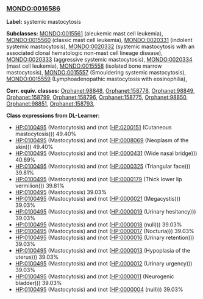 
### [MONDO:0016586](http://purl.obolibrary.org/obo/MONDO_0016586)
**Label:** systemic mastocytosis

**Subclasses:** [MONDO:0015561](http://purl.obolibrary.org/obo/MONDO_0015561) (aleukemic mast cell leukemia), [MONDO:0015560](http://purl.obolibrary.org/obo/MONDO_0015560) (classic mast cell leukemia), [MONDO:0020331](http://purl.obolibrary.org/obo/MONDO_0020331) (indolent systemic mastocytosis), [MONDO:0020332](http://purl.obolibrary.org/obo/MONDO_0020332) (systemic mastocytosis with an associated clonal hematologic non-mast cell lineage disease), [MONDO:0020333](http://purl.obolibrary.org/obo/MONDO_0020333) (aggressive systemic mastocytosis), [MONDO:0020334](http://purl.obolibrary.org/obo/MONDO_0020334) (mast cell leukemia), [MONDO:0015558](http://purl.obolibrary.org/obo/MONDO_0015558) (isolated bone marrow mastocytosis), [MONDO:0015557](http://purl.obolibrary.org/obo/MONDO_0015557) (Smouldering systemic mastocytosis), [MONDO:0015559](http://purl.obolibrary.org/obo/MONDO_0015559) (Lymphoadenopathic mastocytosis with eosinophilia), 

**Corr. equiv. classes:** [Orphanet:98848](http://www.orpha.net/ORDO/Orphanet_98848), [Orphanet:158778](http://www.orpha.net/ORDO/Orphanet_158778), [Orphanet:98849](http://www.orpha.net/ORDO/Orphanet_98849), [Orphanet:158799](http://www.orpha.net/ORDO/Orphanet_158799), [Orphanet:158796](http://www.orpha.net/ORDO/Orphanet_158796), [Orphanet:158775](http://www.orpha.net/ORDO/Orphanet_158775), [Orphanet:98850](http://www.orpha.net/ORDO/Orphanet_98850), [Orphanet:98851](http://www.orpha.net/ORDO/Orphanet_98851), [Orphanet:158793](http://www.orpha.net/ORDO/Orphanet_158793), 

**Class expressions from DL-Learner:**

- [HP:0100495](http://purl.obolibrary.org/obo/HP_0100495) (Mastocytosis) and (not ([HP:0200151](http://purl.obolibrary.org/obo/HP_0200151) (Cutaneous mastocytosis))) 49.40%
- [HP:0100495](http://purl.obolibrary.org/obo/HP_0100495) (Mastocytosis) and (not ([HP:0008069](http://purl.obolibrary.org/obo/HP_0008069) (Neoplasm of the skin))) 49.40%
- [HP:0100495](http://purl.obolibrary.org/obo/HP_0100495) (Mastocytosis) and (not ([HP:0000431](http://purl.obolibrary.org/obo/HP_0000431) (Wide nasal bridge))) 40.69%
- [HP:0100495](http://purl.obolibrary.org/obo/HP_0100495) (Mastocytosis) and (not ([HP:0000325](http://purl.obolibrary.org/obo/HP_0000325) (Triangular face))) 39.81%
- [HP:0100495](http://purl.obolibrary.org/obo/HP_0100495) (Mastocytosis) and (not ([HP:0000179](http://purl.obolibrary.org/obo/HP_0000179) (Thick lower lip vermilion))) 39.81%
- [HP:0100495](http://purl.obolibrary.org/obo/HP_0100495) (Mastocytosis) 39.03%
- [HP:0100495](http://purl.obolibrary.org/obo/HP_0100495) (Mastocytosis) and (not ([HP:0000021](http://purl.obolibrary.org/obo/HP_0000021) (Megacystis))) 39.03%
- [HP:0100495](http://purl.obolibrary.org/obo/HP_0100495) (Mastocytosis) and (not ([HP:0000019](http://purl.obolibrary.org/obo/HP_0000019) (Urinary hesitancy))) 39.03%
- [HP:0100495](http://purl.obolibrary.org/obo/HP_0100495) (Mastocytosis) and (not ([HP:0000018](http://purl.obolibrary.org/obo/HP_0000018) (null))) 39.03%
- [HP:0100495](http://purl.obolibrary.org/obo/HP_0100495) (Mastocytosis) and (not ([HP:0000017](http://purl.obolibrary.org/obo/HP_0000017) (Nocturia))) 39.03%
- [HP:0100495](http://purl.obolibrary.org/obo/HP_0100495) (Mastocytosis) and (not ([HP:0000016](http://purl.obolibrary.org/obo/HP_0000016) (Urinary retention))) 39.03%
- [HP:0100495](http://purl.obolibrary.org/obo/HP_0100495) (Mastocytosis) and (not ([HP:0000013](http://purl.obolibrary.org/obo/HP_0000013) (Hypoplasia of the uterus))) 39.03%
- [HP:0100495](http://purl.obolibrary.org/obo/HP_0100495) (Mastocytosis) and (not ([HP:0000012](http://purl.obolibrary.org/obo/HP_0000012) (Urinary urgency))) 39.03%
- [HP:0100495](http://purl.obolibrary.org/obo/HP_0100495) (Mastocytosis) and (not ([HP:0000011](http://purl.obolibrary.org/obo/HP_0000011) (Neurogenic bladder))) 39.03%
- [HP:0100495](http://purl.obolibrary.org/obo/HP_0100495) (Mastocytosis) and (not ([HP:0000004](http://purl.obolibrary.org/obo/HP_0000004) (null))) 39.03%


